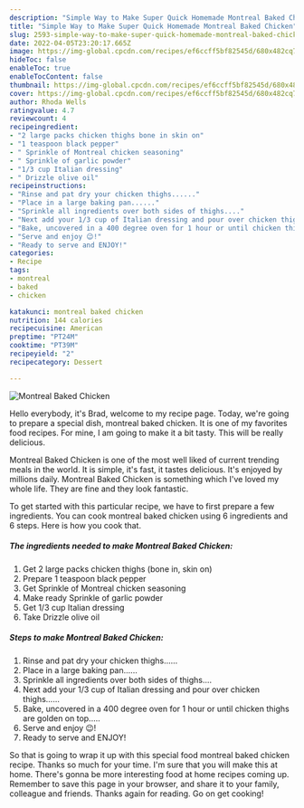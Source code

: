 ```yaml
---
description: "Simple Way to Make Super Quick Homemade Montreal Baked Chicken"
title: "Simple Way to Make Super Quick Homemade Montreal Baked Chicken"
slug: 2593-simple-way-to-make-super-quick-homemade-montreal-baked-chicken
date: 2022-04-05T23:20:17.665Z
image: https://img-global.cpcdn.com/recipes/ef6ccff5bf82545d/680x482cq70/montreal-baked-chicken-recipe-main-photo.jpg
hideToc: false
enableToc: true
enableTocContent: false
thumbnail: https://img-global.cpcdn.com/recipes/ef6ccff5bf82545d/680x482cq70/montreal-baked-chicken-recipe-main-photo.jpg
cover: https://img-global.cpcdn.com/recipes/ef6ccff5bf82545d/680x482cq70/montreal-baked-chicken-recipe-main-photo.jpg
author: Rhoda Wells
ratingvalue: 4.7
reviewcount: 4
recipeingredient:
- "2 large packs chicken thighs bone in skin on"
- "1 teaspoon black pepper"
- " Sprinkle of Montreal chicken seasoning"
- " Sprinkle of garlic powder"
- "1/3 cup Italian dressing"
- " Drizzle olive oil"
recipeinstructions:
- "Rinse and pat dry your chicken thighs......"
- "Place in a large baking pan......"
- "Sprinkle all ingredients over both sides of thighs...."
- "Next add your 1/3 cup of Italian dressing and pour over chicken thighs......"
- "Bake, uncovered in a 400 degree oven for 1 hour or until chicken thighs are golden on top....."
- "Serve and enjoy 😉!"
- "Ready to serve and ENJOY!"
categories:
- Recipe
tags:
- montreal
- baked
- chicken

katakunci: montreal baked chicken 
nutrition: 144 calories
recipecuisine: American
preptime: "PT24M"
cooktime: "PT39M"
recipeyield: "2"
recipecategory: Dessert

---
```



![Montreal Baked Chicken](https://img-global.cpcdn.com/recipes/ef6ccff5bf82545d/680x482cq70/montreal-baked-chicken-recipe-main-photo.jpg)

Hello everybody, it's Brad, welcome to my recipe page. Today, we're going to prepare a special dish, montreal baked chicken. It is one of my favorites food recipes. For mine, I am going to make it a bit tasty. This will be really delicious.



Montreal Baked Chicken is one of the most well liked of current trending meals in the world. It is simple, it's fast, it tastes delicious. It's enjoyed by millions daily. Montreal Baked Chicken is something which I've loved my whole life. They are fine and they look fantastic.


To get started with this particular recipe, we have to first prepare a few ingredients. You can cook montreal baked chicken using 6 ingredients and 6 steps. Here is how you cook that.

<!--inarticleads1-->

##### The ingredients needed to make Montreal Baked Chicken:

1. Get 2 large packs chicken thighs (bone in, skin on)
1. Prepare 1 teaspoon black pepper
1. Get  Sprinkle of Montreal chicken seasoning
1. Make ready  Sprinkle of garlic powder
1. Get 1/3 cup Italian dressing
1. Take  Drizzle olive oil




<!--inarticleads2-->

##### Steps to make Montreal Baked Chicken:

1. Rinse and pat dry your chicken thighs......
1. Place in a large baking pan......
1. Sprinkle all ingredients over both sides of thighs....
1. Next add your 1/3 cup of Italian dressing and pour over chicken thighs......
1. Bake, uncovered in a 400 degree oven for 1 hour or until chicken thighs are golden on top.....
1. Serve and enjoy 😉!
1. Ready to serve and ENJOY!



So that is going to wrap it up with this special food montreal baked chicken recipe. Thanks so much for your time. I'm sure that you will make this at home. There's gonna be more interesting food at home recipes coming up. Remember to save this page in your browser, and share it to your family, colleague and friends. Thanks again for reading. Go on get cooking!
